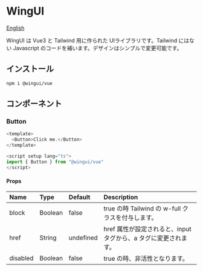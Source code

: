 # WingUI

[English](./README.md)


WingUI は Vue3 と Tailwind 用に作られた UIライブラリです。Tailwind にはない Javascript のコードを補います。デザインはシンプルで変更可能です。

## インストール

```bash
npm i @wingui/vue
```

## コンポーネント

### Button

```ts
<template>
  <Button>Click me.</Button>
</template>

<script setup lang="ts">
import { Button } from "@wingui/vue"
</script>
```

#### Props

|Name|Type|Default| Description |
|:--|:--|:--|:--|
| block | Boolean | false | true の時 Tailwind の w-full クラスを付与します。 |
| href | String | undefined | href 属性が設定されると、input タグから、a タグに変更されます。 |
| disabled | Boolean | false | true の時、非活性となります。 |
